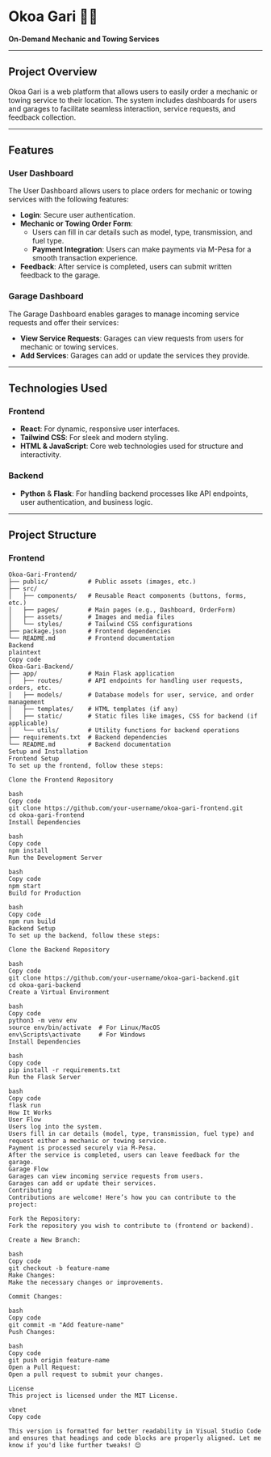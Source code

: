 # Okoa Gari 🚗🔧  
**On-Demand Mechanic and Towing Services**

---

## Project Overview  
Okoa Gari is a web platform that allows users to easily order a mechanic or towing service to their location. The system includes dashboards for users and garages to facilitate seamless interaction, service requests, and feedback collection.

---

## Features  

### User Dashboard  
The User Dashboard allows users to place orders for mechanic or towing services with the following features:  
- **Login**: Secure user authentication.  
- **Mechanic or Towing Order Form**:  
  - Users can fill in car details such as model, type, transmission, and fuel type.  
  - **Payment Integration**: Users can make payments via M-Pesa for a smooth transaction experience.  
- **Feedback**: After service is completed, users can submit written feedback to the garage.

### Garage Dashboard  
The Garage Dashboard enables garages to manage incoming service requests and offer their services:  
- **View Service Requests**: Garages can view requests from users for mechanic or towing services.  
- **Add Services**: Garages can add or update the services they provide.

---

## Technologies Used  

### Frontend  
- **React**: For dynamic, responsive user interfaces.  
- **Tailwind CSS**: For sleek and modern styling.  
- **HTML & JavaScript**: Core web technologies used for structure and interactivity.

### Backend  
- **Python** & **Flask**: For handling backend processes like API endpoints, user authentication, and business logic.

---

## Project Structure  

### Frontend  
```plaintext
Okoa-Gari-Frontend/
├── public/           # Public assets (images, etc.)
├── src/
│   ├── components/   # Reusable React components (buttons, forms, etc.)
│   ├── pages/        # Main pages (e.g., Dashboard, OrderForm)
│   ├── assets/       # Images and media files
│   └── styles/       # Tailwind CSS configurations
├── package.json      # Frontend dependencies
└── README.md         # Frontend documentation
Backend
plaintext
Copy code
Okoa-Gari-Backend/
├── app/              # Main Flask application
│   ├── routes/       # API endpoints for handling user requests, orders, etc.
│   ├── models/       # Database models for user, service, and order management
│   ├── templates/    # HTML templates (if any)
│   ├── static/       # Static files like images, CSS for backend (if applicable)
│   └── utils/        # Utility functions for backend operations
├── requirements.txt  # Backend dependencies
└── README.md         # Backend documentation
Setup and Installation
Frontend Setup
To set up the frontend, follow these steps:

Clone the Frontend Repository

bash
Copy code
git clone https://github.com/your-username/okoa-gari-frontend.git
cd okoa-gari-frontend
Install Dependencies

bash
Copy code
npm install
Run the Development Server

bash
Copy code
npm start
Build for Production

bash
Copy code
npm run build
Backend Setup
To set up the backend, follow these steps:

Clone the Backend Repository

bash
Copy code
git clone https://github.com/your-username/okoa-gari-backend.git
cd okoa-gari-backend
Create a Virtual Environment

bash
Copy code
python3 -m venv env
source env/bin/activate  # For Linux/MacOS
env\Scripts\activate     # For Windows
Install Dependencies

bash
Copy code
pip install -r requirements.txt
Run the Flask Server

bash
Copy code
flask run
How It Works
User Flow
Users log into the system.
Users fill in car details (model, type, transmission, fuel type) and request either a mechanic or towing service.
Payment is processed securely via M-Pesa.
After the service is completed, users can leave feedback for the garage.
Garage Flow
Garages can view incoming service requests from users.
Garages can add or update their services.
Contributing
Contributions are welcome! Here’s how you can contribute to the project:

Fork the Repository:
Fork the repository you wish to contribute to (frontend or backend).

Create a New Branch:

bash
Copy code
git checkout -b feature-name
Make Changes:
Make the necessary changes or improvements.

Commit Changes:

bash
Copy code
git commit -m "Add feature-name"
Push Changes:

bash
Copy code
git push origin feature-name
Open a Pull Request:
Open a pull request to submit your changes.

License
This project is licensed under the MIT License.

vbnet
Copy code

This version is formatted for better readability in Visual Studio Code and ensures that headings and code blocks are properly aligned. Let me know if you'd like further tweaks! 😊
